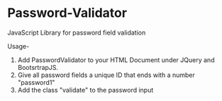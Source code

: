 # Password-Validator
JavaScript Library for password field validation

Usage-
1. Add PasswordValidator to your HTML Document under JQuery and BootsrtrapJS.
2. Give all password fields a unique ID that ends with a number "password1"
3. Add the class "validate" to the password input
